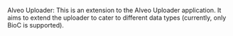Alveo Uploader:
This is an extension to the Alveo Uploader application. It aims to extend the uploader to cater to different data types (currently, 
only BioC is supported). 
